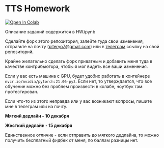 # TTS Homework

[![Open In Colab](https://colab.research.google.com/assets/colab-badge.svg)](https://colab.research.google.com/github/Piteryo/TTS_HW/blob/master/HW.ipynb)

Описание заданий содержится в HW.ipynb

Сделайте форк этого репозитория, залейте туда свои изменения, отправьте на почту (piteryo7@gmail.com) или в [телеграм](https://t.me/piteryo) ссылку на свой репозиторий.

Крайне желательно сделать форк приватным и добавить меня туда в качестве контрибьютора, чтобы я мог видеть все ваши изменения.

Если у вас есть машина с GPU, будет удобно работать в контейнере `nvcr.io/nvidia/pytorch:21.06-py3`. Если нет, то утверждается, что все обучение можно без проблем произвести в колабе, ноутбук там протестирован.

Если что-то из этого неправда или у вас возникают вопросы, пишите мне в телеграм или на почту.

**Мягкий дедлайн - 10 декабря**

**Жесткий дедлайн - 15 декабря**

Единственное отличие - если отправить до мягкого дедлайна, то можно получить бесплатный фидбек от меня, по баллам разницы нет.
